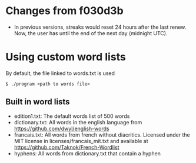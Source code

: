 # Changes from f030d3b
- In previous versions, streaks would reset 24 hours after the last renew.
  Now, the user has until the end of the next day (midnight UTC).

# Using custom word lists
By default, the file linked to words.txt is used
```
$ ./program <path to words file>
```

## Built in word lists

- edition1.txt: The default words list of 500 words
- dictionary.txt: All words in the english language from
  https://github.com/dwyl/english-words
- francais.txt: All words from french without diacritics. Licensed under
  the MIT license in licenses/francais_mit.txt and available at
  https://github.com/Taknok/French-Wordlist
- hyphens: All words from dictionary.txt that contain a hyphen

